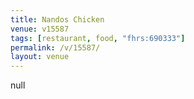 ```yaml
---
title: Nandos Chicken
venue: v15587
tags: [restaurant, food, "fhrs:690333"]
permalink: /v/15587/
layout: venue
---
```

null